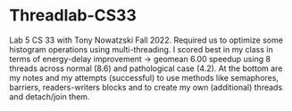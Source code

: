 # Threadlab-CS33
Lab 5 CS 33 with Tony Nowatzski Fall 2022. Required us to optimize some histogram operations using multi-threading. I scored best in my class in terms of energy-delay improvement -> geomean 6.00 speedup using 8 threads across normal (8.6) and pathological case (4.2).
At the bottom are my notes and my attempts (successful) to use methods like semaphores, barriers, readers-writers blocks and to create my own (additional) threads and detach/join them.
